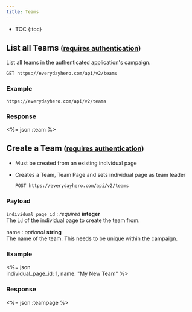 ```yaml
---
title: Teams
---
```


* TOC
{:toc}

## List all Teams <small>([requires authentication](/overview/#authentication))</small>

List all teams in the authenticated application's campaign.

    GET https://everydayhero.com/api/v2/teams

### Example

    https://everydayhero.com/api/v2/teams

### Response

<%= json :team %>

## Create a Team <small>([requires authentication](/overview/#authentication))</small>

* Must be created from an existing individual page

* Creates a Team, Team Page and sets individual page as team leader


      POST https://everydayhero.com/api/v2/teams

### Payload

`individual_page_id` : _required_ **integer**<br/>
The `id` of the individual page to create the team from.

name : _optional_ **string**<br/>
The name of the team. This needs to be unique within the campaign.

### Example

<%= json \
  individual_page_id: 1,
  name: "My New Team"
%>

### Response
<%= json :teampage %>
